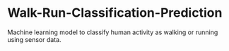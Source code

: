 # Walk-Run-Classification-Prediction
Machine learning model to classify human activity as walking or running using sensor data.
